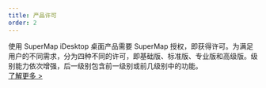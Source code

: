 ```yaml
---
title: 产品许可
order: 2
---
```


 使用 SuperMap iDesktop 桌面产品需要 SuperMap 授权，即获得许可。为满足用户的不同需求，分为四种不同的许可，即基础版、标准版、专业版和高级版。级别能力依次增强，后一级别包含前一级别或前几级别中的功能。  
[了解更多 >](zh/guides/LicenseIntro2)
